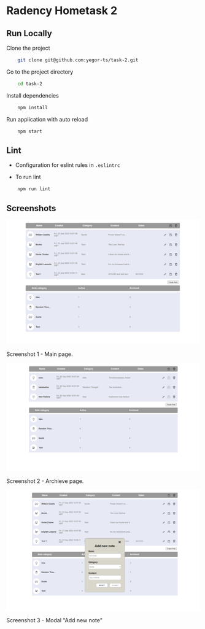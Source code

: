 # Radency Hometask 2

## Run Locally 

Clone the project

```bash
    git clone git@github.com:yegor-ts/task-2.git
```

Go to the project directory

```bash
    cd task-2
```

Install dependencies    

```bash
    npm install
```

Run application with auto reload

```bash
    npm start
```

## Lint

- Configuration for eslint rules in `.eslintrc`

- To run lint
```bash
    npm run lint
```

## Screenshots
![Main page](/docs/notes-table.png)

Screenshot 1 - Main page.

![Archive page](/docs/archive-page.png)

Screenshot 2 - Archieve page.

![Modal window](/docs/add-note.png)

Screenshot 3 - Modal "Add new note"